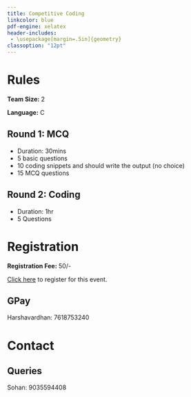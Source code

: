 ```yaml
---
title: Competitive Coding
linkcolor: blue
pdf-engine: xelatex
header-includes:
 - \usepackage[margin=.5in]{geometry}
classoption: "12pt"
---
```


# Rules

**Team Size:** 2

**Language:** C

## Round 1: MCQ

- Duration: 30mins
- 5 basic questions
- 10 coding snippets and should write the output (no choice)
- 15 MCQ questions

## Round 2: Coding

- Duration: 1hr 
- 5 Questions

# Registration

**Registration Fee:** 50/-

[Click here](https://forms.google.com) to register
for this event.

## GPay

Harshavardhan: 7618753240

# Contact

## Queries

Sohan: 9035594408
